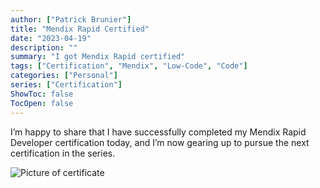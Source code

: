```yaml
---
author: ["Patrick Brunier"]
title: "Mendix Rapid Certified"
date: "2023-04-19"
description: ""
summary: "I got Mendix Rapid certified"
tags: ["Certification", "Mendix", "Low-Code", "Code"]
categories: ["Personal"]
series: ["Certification"]
ShowToc: false
TocOpen: false
---
```


I’m happy to share that I have successfully completed my Mendix Rapid Developer certification today, and I’m now gearing up to pursue the next certification in the series.

![Picture of certificate](/imgs/mendix_rapid/mendix_rapid.png)